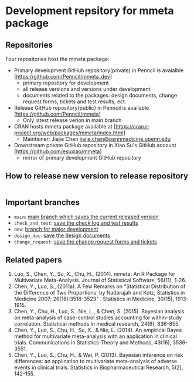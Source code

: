 # Development repsitory for mmeta package


## Repositories
Four repositories host the mmeta package:
* Primary development GitHub repository(private) in Penncil is avaialble [https://github.com/Penncil/mmeta_dev] 
    * primary repository for development
    * all release versions and versions under development
    * documents related to the packages: design documents, change request forms, tickets and test results, ect.
* Release GitHub repository(public) in Penncil is available [https://github.com/Penncil/mmeta]
    * Only latest release verion in main branch
* CRAN hosts mmeta package available at [https://cran.r-project.org/web/packages/mmeta/index.html]
    * Maintainer: Jiajie Chen <jiajie.chen@pennmedicine.upenn.edu>
* Downstream private GitHub repository in Xiao Su's GitHub account [https://github.com/esuxiao/mmeta]
    * mirror of primary development GitHub repository

## How to release new version to release repository
```

```



## Important branches
* `main`: [main branch which saves the current released version]()
* `check_and_test`: [save the check log and test results](https://github.com/esuxiao/mmeta/tree/check_and_test)
* `dev`: [branch for major development]()
* `design_doc`: [save the design documents](https://github.com/esuxiao/mmeta/tree/design_doc)
* `change_request`: [save the change request forms and tickets](https://github.com/esuxiao/mmeta/tree/change_request)


## Related papers

1.	Luo, S., Chen, Y., Su, X., Chu, H., (2014). mmeta: An R Package for Multivariate Meta-Analysis. Journal of Statistical Software, 56(11), 1-26.
2.	Chen, Y., Luo, S., (2011a). A Few Remarks on "Statistical Distribution of the Difference of Two Proportions' by Nadarajah and Kotz, Statistics in Medicine 2007; 26(18):3518-3523" . Statistics in Medicine, 30(15), 1913-1915.
3.	Chen, Y., Chu, H., Luo, S., Nie, L., & Chen, S. (2015). Bayesian analysis on meta-analysis of case-control studies accounting for within-study correlation. Statistical methods in medical research, 24(6), 836-855.
4.	Chen, Y., Luo, S., Chu, H., Su, X., & Nie, L. (2014). An empirical Bayes method for multivariate meta-analysis with an application in clinical trials. Communications in Statistics-Theory and Methods, 43(16), 3536-3551.
5.	Chen, Y., Luo, S., Chu, H., & Wei, P. (2013). Bayesian inference on risk differences: an application to multivariate meta-analysis of adverse events in clinical trials. Statistics in Biopharmaceutical Research, 5(2), 142-155.
